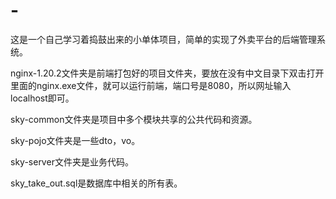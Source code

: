 # -
这是一个自己学习着捣鼓出来的小单体项目，简单的实现了外卖平台的后端管理系统。

nginx-1.20.2文件夹是前端打包好的项目文件夹，要放在没有中文目录下双击打开里面的nginx.exe文件，就可以运行前端，端口号是8080，所以网址输入localhost即可。

sky-common文件夹是项目中多个模块共享的公共代码和资源。

sky-pojo文件夹是一些dto，vo。

sky-server文件夹是业务代码。

sky_take_out.sql是数据库中相关的所有表。

